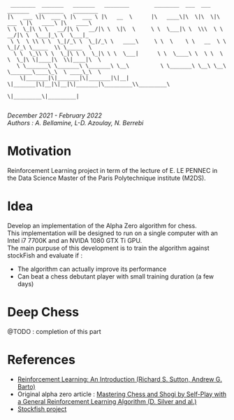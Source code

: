 ```
 ________  _______   _______   ________        ________  ___  ___  _______   ________   ________      
|\   ___ \|\  ___ \ |\  ___ \ |\   __  \      |\   ____\|\  \|\  \|\  ___ \ |\   ____\ |\   ____\     
\ \  \_|\ \ \   __/|\ \   __/|\ \  \|\  \     \ \  \___|\ \  \\\  \ \   __/|\ \  \___|_\ \  \___|_    
 \ \  \ \\ \ \  \_|/_\ \  \_|/_\ \   ____\     \ \  \    \ \   __  \ \  \_|/_\ \_____  \\ \_____  \   
  \ \  \_\\ \ \  \_|\ \ \  \_|\ \ \  \___|      \ \  \____\ \  \ \  \ \  \_|\ \|____|\  \\|____|\  \  
   \ \_______\ \_______\ \_______\ \__\          \ \_______\ \__\ \__\ \_______\____\_\  \ ____\_\  \ 
    \|_______|\|_______|\|_______|\|__|           \|_______|\|__|\|__|\|_______|\_________\\_________\
                                                                               \|_________\|_________|
                                                                                                      
```

*December 2021 - February 2022*  
*Authors : A. Bellamine, L-D. Azoulay, N. Berrebi*

# Motivation

Reinforcement Learning project in term of the lecture of E. LE PENNEC in the Data Science Master of the Paris Polytechnique institute (M2DS).

# Idea

Develop an implementation of the Alpha Zero algorithm for chess.  
This implementation will be designed to run on a single computer with an Intel i7 7700K and an NVIDA 1080 GTX Ti GPU.  
The main purpuse of this development is to train the algorithm against stockFish and evaluate if :  
- The algorithm can actually improve its performance
- Can beat a chess debutant player with small training duration (a few days)

# Deep Chess

@TODO : completion of this part

# References

- [Reinforcement Learning: An Introduction (Richard S. Sutton, Andrew G. Barto)](http://web.stanford.edu/class/psych209/Readings/SuttonBartoIPRLBook2ndEd.pdf)
- Original alpha zero article : [Mastering Chess and Shogi by Self-Play with a General Reinforcement Learning Algorithm (D. Silver and al.)](https://arxiv.org/abs/1712.01815)
- [Stockfish project](https://stockfishchess.org/)